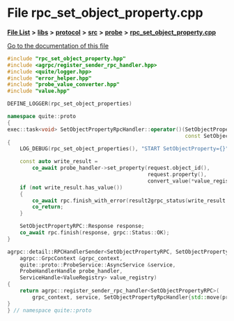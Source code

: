 

# File rpc\_set\_object\_property.cpp

[**File List**](files.md) **>** [**libs**](dir_6719ab1f1f7655efc2fa43f7eb574fd1.md) **>** [**protocol**](dir_256d27db1e44b9b04d67f4c92d3fc698.md) **>** [**src**](dir_62c749a433f68b441b7c0425b5469d66.md) **>** [**probe**](dir_8a7b54f280cdd6b46c67f9938f379d86.md) **>** [**rpc\_set\_object\_property.cpp**](rpc__set__object__property_8cpp.md)

[Go to the documentation of this file](rpc__set__object__property_8cpp.md)


```C++
#include "rpc_set_object_property.hpp"
#include <agrpc/register_sender_rpc_handler.hpp>
#include <quite/logger.hpp>
#include "error_helper.hpp"
#include "probe_value_converter.hpp"
#include "value.hpp"

DEFINE_LOGGER(rpc_set_object_properties)

namespace quite::proto
{
exec::task<void> SetObjectPropertyRpcHandler::operator()(SetObjectPropertyRPC &rpc,
                                                         const SetObjectPropertyRPC::Request &request)
{
    LOG_DEBUG(rpc_set_object_properties(), "START SetObjectProperty={}", request.object_id());

    const auto write_result =
        co_await probe_handler->set_property(request.object_id(),
                                             request.property(),
                                             convert_value(*value_registry, ProbeValueConverter{}, request.value()));
    if (not write_result.has_value())
    {
        co_await rpc.finish_with_error(result2grpc_status(write_result.error()));
        co_return;
    }

    SetObjectPropertyRPC::Response response;
    co_await rpc.finish(response, grpc::Status::OK);
}

agrpc::detail::RPCHandlerSender<SetObjectPropertyRPC, SetObjectPropertyRpcHandler> make_rpc_set_object_property(
    agrpc::GrpcContext &grpc_context,
    quite::proto::ProbeService::AsyncService &service,
    ProbeHandlerHandle probe_handler,
    ServiceHandle<ValueRegistry> value_registry)
{
    return agrpc::register_sender_rpc_handler<SetObjectPropertyRPC>(
        grpc_context, service, SetObjectPropertyRpcHandler{std::move(probe_handler), std::move(value_registry)});
}
} // namespace quite::proto
```


